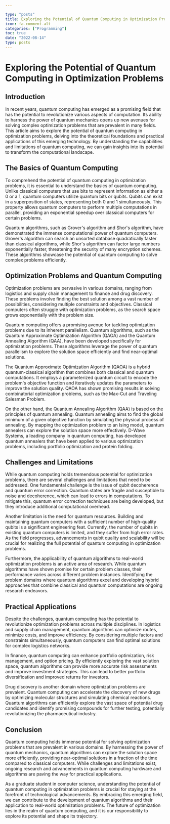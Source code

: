 ```yaml
---

type: "posts"
title: Exploring the Potential of Quantum Computing in Optimization Problems
icon: fa-comment-alt
categories: ["Programming"]
toc: true
date: "2022-08-14"
type: posts
---
```





# Exploring the Potential of Quantum Computing in Optimization Problems

## Introduction

In recent years, quantum computing has emerged as a promising field that has the potential to revolutionize various aspects of computation. Its ability to harness the power of quantum mechanics opens up new avenues for solving complex optimization problems that are prevalent in many fields. This article aims to explore the potential of quantum computing in optimization problems, delving into the theoretical foundations and practical applications of this emerging technology. By understanding the capabilities and limitations of quantum computing, we can gain insights into its potential to transform the computational landscape.

## The Basics of Quantum Computing

To comprehend the potential of quantum computing in optimization problems, it is essential to understand the basics of quantum computing. Unlike classical computers that use bits to represent information as either a 0 or a 1, quantum computers utilize quantum bits or qubits. Qubits can exist in a superposition of states, representing both 0 and 1 simultaneously. This property allows quantum computers to perform multiple computations in parallel, providing an exponential speedup over classical computers for certain problems.

Quantum algorithms, such as Grover's algorithm and Shor's algorithm, have demonstrated the immense computational power of quantum computers. Grover's algorithm can search an unsorted database quadratically faster than classical algorithms, while Shor's algorithm can factor large numbers exponentially faster, threatening the security of many encryption schemes. These algorithms showcase the potential of quantum computing to solve complex problems efficiently.

## Optimization Problems and Quantum Computing

Optimization problems are pervasive in various domains, ranging from logistics and supply chain management to finance and drug discovery. These problems involve finding the best solution among a vast number of possibilities, considering multiple constraints and objectives. Classical computers often struggle with optimization problems, as the search space grows exponentially with the problem size.

Quantum computing offers a promising avenue for tackling optimization problems due to its inherent parallelism. Quantum algorithms, such as the Quantum Approximate Optimization Algorithm (QAOA) and the Quantum Annealing Algorithm (QAA), have been developed specifically for optimization problems. These algorithms leverage the power of quantum parallelism to explore the solution space efficiently and find near-optimal solutions.

The Quantum Approximate Optimization Algorithm (QAOA) is a hybrid quantum-classical algorithm that combines both classical and quantum computations. It employs a parameterized quantum circuit to encode the problem's objective function and iteratively updates the parameters to improve the solution quality. QAOA has shown promising results in solving combinatorial optimization problems, such as the Max-Cut and Traveling Salesman Problem.

On the other hand, the Quantum Annealing Algorithm (QAA) is based on the principles of quantum annealing. Quantum annealing aims to find the global minimum of a given objective function by simulating the physical process of annealing. By mapping the optimization problem to an Ising model, quantum annealers can explore the solution space more effectively. D-Wave Systems, a leading company in quantum computing, has developed quantum annealers that have been applied to various optimization problems, including portfolio optimization and protein folding.

## Challenges and Limitations

While quantum computing holds tremendous potential for optimization problems, there are several challenges and limitations that need to be addressed. One fundamental challenge is the issue of qubit decoherence and quantum error correction. Quantum states are fragile and susceptible to noise and decoherence, which can lead to errors in computations. To mitigate this, quantum error correction techniques are being developed, but they introduce additional computational overhead.

Another limitation is the need for quantum resources. Building and maintaining quantum computers with a sufficient number of high-quality qubits is a significant engineering feat. Currently, the number of qubits in existing quantum computers is limited, and they suffer from high error rates. As the field progresses, advancements in qubit quality and scalability will be crucial for realizing the full potential of quantum computing in optimization problems.

Furthermore, the applicability of quantum algorithms to real-world optimization problems is an active area of research. While quantum algorithms have shown promise for certain problem classes, their performance varies across different problem instances. Identifying the problem domains where quantum algorithms excel and developing hybrid approaches that combine classical and quantum computations are ongoing research endeavors.

## Practical Applications

Despite the challenges, quantum computing has the potential to revolutionize optimization problems across multiple disciplines. In logistics and supply chain management, quantum algorithms can optimize routes, minimize costs, and improve efficiency. By considering multiple factors and constraints simultaneously, quantum computers can find optimal solutions for complex logistics networks.

In finance, quantum computing can enhance portfolio optimization, risk management, and option pricing. By efficiently exploring the vast solution space, quantum algorithms can provide more accurate risk assessments and improve investment strategies. This can lead to better portfolio diversification and improved returns for investors.

Drug discovery is another domain where optimization problems are prevalent. Quantum computing can accelerate the discovery of new drugs by optimizing molecular structures and simulating chemical reactions. Quantum algorithms can efficiently explore the vast space of potential drug candidates and identify promising compounds for further testing, potentially revolutionizing the pharmaceutical industry.

## Conclusion

Quantum computing holds immense potential for solving optimization problems that are prevalent in various domains. By harnessing the power of quantum mechanics, quantum algorithms can explore the solution space more efficiently, providing near-optimal solutions in a fraction of the time compared to classical computers. While challenges and limitations exist, ongoing research and advancements in quantum computing hardware and algorithms are paving the way for practical applications.

As a graduate student in computer science, understanding the potential of quantum computing in optimization problems is crucial for staying at the forefront of technological advancements. By embracing this emerging field, we can contribute to the development of quantum algorithms and their application to real-world optimization problems. The future of optimization lies in the realm of quantum computing, and it is our responsibility to explore its potential and shape its trajectory.